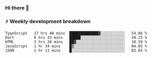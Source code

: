### Hi there 👋

### ⚡ Weekly development breakdown
<!--START_SECTION:waka-->
```text
TypeScript   17 hrs 48 mins  █████████████▓░░░░░░░░░░░   54.86 % 
Dart         6 hrs 33 mins   █████░░░░░░░░░░░░░░░░░░░░   20.23 % 
HTML         3 hrs 26 mins   ██▓░░░░░░░░░░░░░░░░░░░░░░   10.59 % 
JavaScript   1 hr 34 mins    █▒░░░░░░░░░░░░░░░░░░░░░░░   04.85 % 
JSON         1 hr 11 mins    █░░░░░░░░░░░░░░░░░░░░░░░░   03.65 % 
```
<!--END_SECTION:waka-->
<!--
**MarceloWis/MarceloWis** is a ✨ _special_ ✨ repository because its `README.md` (this file) appears on your GitHub profile.

Here are some ideas to get you started:

- 🔭 I’m currently working on ...
- 🌱 I’m currently learning ...
- 👯 I’m looking to collaborate on ...
- 🤔 I’m looking for help with ...
- 💬 Ask me about ...
- 📫 How to reach me: ...
- 😄 Pronouns: ...
- ⚡ Fun fact: ...
-->
